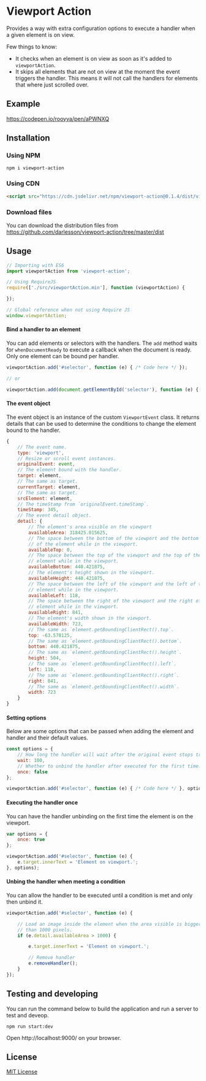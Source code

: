 # Viewport Action

Provides a way with extra configuration options to execute a handler when a given element is on view.

Few things to know:

* It checks when an element is on view as soon as it's added to `viewportAction`.
* It skips all elements that are not on view at the moment the event triggers the handler.
This means it will not call the handlers for elements that where just scrolled over.

## Example

https://codepen.io/rooyva/pen/aPWNXQ

## Installation

### Using NPM

```shell
npm i viewport-action
```

### Using CDN

```html
<script src="https://cdn.jsdelivr.net/npm/viewport-action@0.1.4/dist/viewportAction.min.js"></script>
```

### Download files

You can download the distribution files from https://github.com/darlesson/viewport-action/tree/master/dist

## Usage

```javascript
// Importing with ES6
import viewportAction from 'viewport-action';
```

```javascript
// Using RequireJS
require(['./src/viewportAction.min'], function (viewportAction) {

});
```

```javascript
// Global reference when not using Require JS
window.viewportAction;
```

#### Bind a handler to an element

You can add elements or selectors with the handlers. The `add` method waits for `whenDocumentReady`
to execute a callback when the document is ready. Only one element can be bound per handler.

```javascript
viewportAction.add('#selector', function (e) { /* Code here */ });

// or

viewportAction.add(document.getElementById('selector'), function (e) { /* Code here */ });
```

#### The event object

The event object is an instance of the custom `ViewportEvent` class. It returns details that can be used to
determine the conditions to change the element bound to the handler.

```javascript
{
    // The event name.
    type: 'viewport',
    // Resize or scroll event instances.
    originalEvent: event,
    // The element bound with the handler.
    target: element,
    // The same as target.
    currentTarget: element,
    // The same as target.
    srcElement: element,
    // The timeStamp from `originalEvent.timeStamp`.
    timeStamp: 345,
    // The event detail object.
    detail: {
        // The element's area visible on the viewport
        availableArea: 318425.015625,
        // The space between the bottom of the viewport and the bottom
        // of the element while in the viewport.
        availableTop: 0,
        // The space between the top of the viewport and the top of the
        // element while in the viewport.
        availableBottom: 440.421875,
        // The element's height shown in the viewport.
        availableHeight: 440.421875,
        // The space between the left of the viewport and the left of the
        // element while in the viewport.
        availableLeft: 118,
        // The space between the right of the viewport and the right of the
        // element while in the viewport.
        availableRight: 841,
        // The element's width shown in the viewport.
        availableWidth: 723,
        // The same as `element.getBoundingClientRect().top`.
        top: -63.578125,
        // The same as `element.getBoundingClientRect().bottom`.
        bottom: 440.421875,
        // The same as `element.getBoundingClientRect().height`.
        height: 504,
        // The same as `element.getBoundingClientRect().left`.
        left: 118,
        // The same as `element.getBoundingClientRect().right`.
        right: 841,
        // The same as `element.getBoundingClientRect().width`.
        width: 723
    }
}
```

#### Setting options

Below are some options that can be passed when adding the element and handler and their default values.

```javascript
const options = {
    // How long the handler will wait after the original event stops triggering.
    wait: 100,
    // Whether to unbind the handler after executed for the first time.
    once: false
};

viewportAction.add('#selector', function (e) { /* Code here */ }, options);
```

#### Executing the handler once

You can have the handler unbinding on the first time the element is on the viewport.

```javascript
var options = {
    once: true
};

viewportAction.add('#selector', function (e) {
    e.target.innerText = 'Element on viewport.';
}, options);
```

#### Unbing the handler when meeting a condition

You can allow the handler to be executed until a condition is met and only then unbind it.

```javascript
viewportAction.add('#selector', function (e) {

    // Load an image inside the element when the area visible is bigger
    // than 1000 pixels.
    if (e.detail.availableArea > 1000) {

        e.target.innerText = 'Element on viewport.';

        // Remove handler
        e.removeHandler();
    }
});
```

## Testing and developing

You can run the command below to build the application and run a server to test and deveop.

```
npm run start:dev
```

Open http://localhost:9000/ on your browser.

## License

[MIT License](https://github.com/darlesson/viewport-action/blob/master/LICENSE)